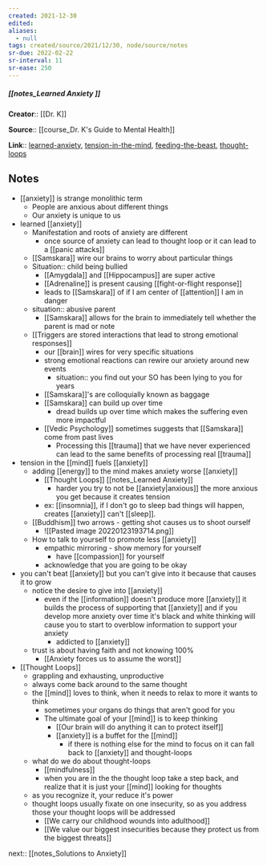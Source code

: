 ```yaml
---
created: 2021-12-30 
edited: 
aliases:
  - null
tags: created/source/2021/12/30, node/source/notes
sr-due: 2022-02-22
sr-interval: 11
sr-ease: 250
---
```


##### [[notes_Learned Anxiety ]]

**Creator**:: [[Dr. K]]
 
**Source**:: [[course_Dr. K's Guide to Mental Health]]

**Link**:: [learned-anxiety](https://coaching.healthygamer.gg/guide/lessons/learned-anxiety), [tension-in-the-mind](https://coaching.healthygamer.gg/guide/lessons/tension-in-the-mind), [feeding-the-beast](https://coaching.healthygamer.gg/guide/lessons/feeding-the-beast), [thought-loops](https://coaching.healthygamer.gg/guide/lessons/thought-loops)

## Notes

- [[anxiety]] is strange monolithic term
	- People are anxious about different things
	- Our anxiety is unique to us
- learned [[anxiety]]
	- Manifestation and roots of anxiety are different
		- once source of anxiety can lead to thought loop or it can lead to a [[panic attacks]]
	- [[Samskara]] wire our brains to worry about particular things
	- Situation:: child being bullied
		- [[Amygdala]] and [[Hippocampus]] are super active
		- [[Adrenaline]] is present causing [[fight-or-flight response]]
		- leads to [[Samskara]] of if I am center of [[attention]] I am in danger
	- situation:: abusive parent
		- [[Samskara]] allows for the brain to immediately tell whether the parent is mad or note
	- [[Triggers are stored interactions that lead to strong emotional responses]]
		- our [[brain]] wires for very specific situations
		- strong emotional reactions can rewire our anxiety around new events
			- situation:: you find out your SO has been lying to you for years 
		- [[Samskara]]'s are colloquially known as baggage
		- [[Samskara]] can build up over time
			- dread builds up over time which makes the suffering even more impactful
		- [[Vedic Psychology]] sometimes suggests that [[Samskara]] come from past lives
			- Processing this [[trauma]] that we have never experienced can lead to the same benefits of processing real [[trauma]]
- tension in the [[mind]] fuels [[anxiety]]
	- adding [[energy]] to the mind makes anxiety worse [[anxiety]]
		- [[Thought Loops]] [[notes_Learned Anxiety]]
			- harder you try to not be [[anxiety|anxious]] the more anxious you get because it creates tension
		- ex: [[insomnia]], if I don't go to sleep bad things will happen, creates [[anxiety]] can't [[sleep]].
	- [[Buddhism]] two arrows - getting shot causes us to shoot ourself
		- ![[Pasted image 20220123193714.png]]
	- How to talk to yourself to promote less [[anxiety]]
		- empathic mirroring - show memory for yourself
			- have [[compassion]] for yourself
		- acknowledge that you are going to be okay
- you can't beat [[anxiety]] but you can't give into it because that causes it to grow
	- notice the desire to give into [[anxiety]]
		- even if the [[information]] doesn't produce more [[anxiety]] it builds the process of supporting that [[anxiety]] and if you develop more anxiety over time it's black and white thinking will cause you to start to overblow information to support your anxiety 
			- addicted to [[anxiety]]
	- trust is about having faith and not knowing 100% 
		- [[Anxiety forces us to assume the worst]]
- [[Thought Loops]]
	- grappling and exhausting, unproductive
	- always come back around to the same thought
	- the [[mind]] loves to think, when it needs to relax to more it wants to think
		- sometimes your organs do things that aren't good for you
		- The ultimate goal of your [[mind]] is to keep thinking
			- [[Our brain will do anything it can to protect itself]]
			- [[anxiety]] is a buffet for the [[mind]]
				- if there is nothing else for the mind to focus on it can fall back to [[anxiety]] and thought-loops
	- what do we do about thought-loops
		- [[mindfulness]]
		- when you are in the the thought loop take a step back, and realize that it is just your [[mind]] looking for thoughts
	- as you recognize it, your reduce it's power
	- thought loops usually fixate on one insecurity, so as you address those your thought loops will be addressed
		- [[We carry our childhood wounds into adulthood]]
		- [[We value our biggest insecurities because they protect us from the biggest threats]]

next:: [[notes_Solutions to Anxiety]]

	




